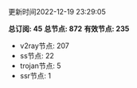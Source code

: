 更新时间2022-12-19 23:29:05

**总订阅: 45**
**总节点: 872**
**有效节点: 235**
- v2ray节点: 207
- ss节点: 22
- trojan节点: 5
- ssr节点: 1
